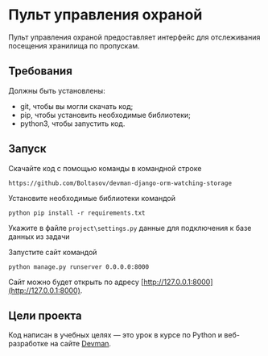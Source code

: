 # Пульт управления охраной

Пульт управления охраной предоставляет интерфейс для отслеживания посещения хранилища по пропускам.

## Требования
Должны быть установлены:
- git, чтобы вы могли скачать код; 
- pip, чтобы установить необходимые библиотеки;
- python3, чтобы запустить код.

## Запуск

Скачайте код с помощью команды в командной строке
```
https://github.com/Boltasov/devman-django-orm-watching-storage
```
Установите необходимые библиотеки командой
```
python pip install -r requirements.txt
```
Укажите в файле `project\settings.py` данные для подключения к базе данных из задачи

Запустите сайт командой 
```
python manage.py runserver 0.0.0.0:8000
``` 
Cайт можно будет открыть по адресу [http://127.0.0.1:8000](http://127.0.0.1:8000).

## Цели проекта

Код написан в учебных целях — это урок в курсе по Python и веб-разработке на сайте [Devman](https://dvmn.org).
